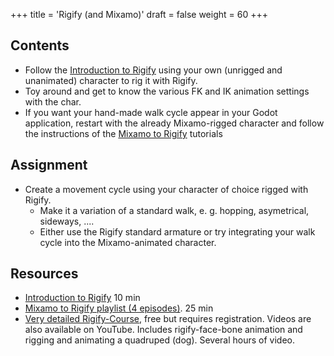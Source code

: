 +++
title = 'Rigify (and Mixamo)'
draft = false
weight = 60 
+++

## Contents

- Follow the [Introduction to Rigify](https://www.youtube.com/watch?v=k3t_KjIuI7E) using your own (unrigged and unanimated) character to rig it with Rigify.
- Toy around and get to know the various FK and IK animation settings with the char.
- If you want your hand-made walk cycle appear in your Godot application, restart with the already Mixamo-rigged character and follow the instructions of the [Mixamo to Rigify](https://www.youtube.com/playlist?list=PLdFJSZ3sZzvLgBO6etMZU2iqVBb6SIAfw) tutorials 

## Assignment

- Create a movement cycle using your character of choice rigged with Rigify.
  - Make it a variation of a standard walk, e. g. hopping, asymetrical, sideways, ....
  - Either use the Rigify standard armature or try integrating your walk cycle into the Mixamo-animated character.


## Resources

- [Introduction to Rigify](https://www.youtube.com/watch?v=k3t_KjIuI7E) 10 min
- [Mixamo to Rigify playlist (4 episodes)](https://www.youtube.com/playlist?list=PLdFJSZ3sZzvLgBO6etMZU2iqVBb6SIAfw). 25 min
- [Very detailed Rigify-Course](https://academy.cgdive.com/courses/rigify-basics), free but requires registration. Videos are also available on YouTube. Includes rigify-face-bone animation and rigging and animating a quadruped (dog). Several hours of video.

